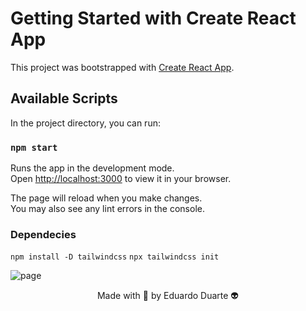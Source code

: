 # Getting Started with Create React App

This project was bootstrapped with [Create React App](https://github.com/facebook/create-react-app).

## Available Scripts

In the project directory, you can run:

### `npm start`

Runs the app in the development mode.\
Open [http://localhost:3000](http://localhost:3000) to view it in your browser.

The page will reload when you make changes.\
You may also see any lint errors in the console.

### Dependecies
`npm install -D tailwindcss`
`npx tailwindcss init`

![page](tela.gif)


<p align="center">Made with 💙 by Eduardo Duarte 👽</p>